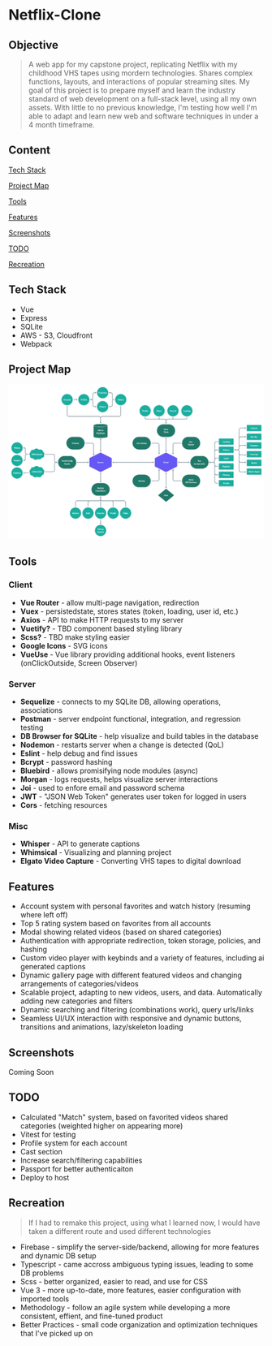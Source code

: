 # Netflix-Clone
## Objective
> A web app for my capstone project, replicating Netflix with my childhood VHS tapes using mordern technologies. Shares complex functions, layouts, and interactions of popular streaming sites. My goal of this project is to prepare myself and learn the industry standard of web development on a full-stack level, using all my own assets. With little to no previous knowledge, I'm testing how well I'm able to adapt and learn new web and software techniques in under a 4 month timeframe.

## Content
[Tech Stack](https://github.com/BrenanMarenger/Capstone-Project#tech-stack)

[Project Map](https://github.com/BrenanMarenger/Capstone-Project#project-map)

[Tools](https://github.com/BrenanMarenger/Capstone-Project#tools)

[Features](https://github.com/BrenanMarenger/Capstone-Project#features)

[Screenshots](https://github.com/BrenanMarenger/Capstone-Project#screenshots)

[TODO](https://github.com/BrenanMarenger/Capstone-Project#todo)

[Recreation](https://github.com/BrenanMarenger/Capstone-Project#recreation)

## Tech Stack
* Vue
* Express
* SQLite
* AWS - S3, Cloudfront
* Webpack

## Project Map
<p align="center">
  <img src="https://github.com/BrenanMarenger/Capstone-Project/blob/main/Map%401.25x.png" width="950" />
</p>

## Tools
### Client
* **Vue Router**    - allow multi-page navigation, redirection 
* **Vuex**          - persistedstate, stores states (token, loading, user id, etc.)
* **Axios**         - API to make HTTP requests to my server
* **Vuetify?** - TBD component based styling library
* **Scss?** - TBD make styling easier
* **Google Icons** - SVG icons
* **VueUse** - Vue library providing additional hooks, event listeners (onClickOutside, Screen Observer)
### Server
* **Sequelize**     - connects to my SQLite DB, allowing operations, associations 
* **Postman**     - server endpoint functional, integration, and regression testing
* **DB Browser for SQLite** - help visualize and build tables in the database
* **Nodemon**       - restarts server when a change is detected (QoL)
* **Eslint**        - help debug and find issues
* **Bcrypt**        - password hashing
* **Bluebird**      - allows promisifying node modules (async)
* **Morgan**        - logs requests, helps visualize server interactions 
* **Joi**           - used to enfore email and password schema
* **JWT**           - "JSON Web Token" generates user token for logged in users
* **Cors**          - fetching resources 
### Misc
* **Whisper**     - API to generate captions
* **Whimsical**   - Visualizing and planning project
* **Elgato Video Capture** - Converting VHS tapes to digital download

## Features
* Account system with personal favorites and watch history (resuming where left off)
* Top 5 rating system based on favorites from all accounts
* Modal showing related videos (based on shared categories)
* Authentication with appropriate redirection, token storage, policies, and hashing
* Custom video player with keybinds and a variety of features, including ai generated captions
* Dynamic gallery page with different featured videos and changing arrangements of categories/videos
* Scalable project, adapting to new videos, users, and data. Automatically adding new categories and filters
* Dynamic searching and filtering (combinations work), query urls/links
* Seamless UI/UX interaction with responsive and dynamic buttons, transitions and animations, lazy/skeleton loading


## Screenshots
Coming Soon

## TODO
* Calculated "Match" system, based on favorited videos shared categories (weighted higher on appearing more)
* Vitest for testing
* Profile system for each account
* Cast section
* Increase search/filtering capabilities
* Passport for better authenticaiton
* Deploy to host

## Recreation
> If I had to remake this project, using what I learned now, I would have taken a different route and used different technologies
* Firebase - simplify the server-side/backend, allowing for more features and dynamic DB setup
* Typescript - came accross ambiguous typing issues, leading to some DB problems 
* Scss - better organized, easier to read, and use for CSS 
* Vue 3 - more up-to-date, more features, easier configuration with imported tools
* Methodology - follow an agile system while developing a more consistent, effient, and fine-tuned product
* Better Practices - small code organization and optimization techniques that I've picked up on



